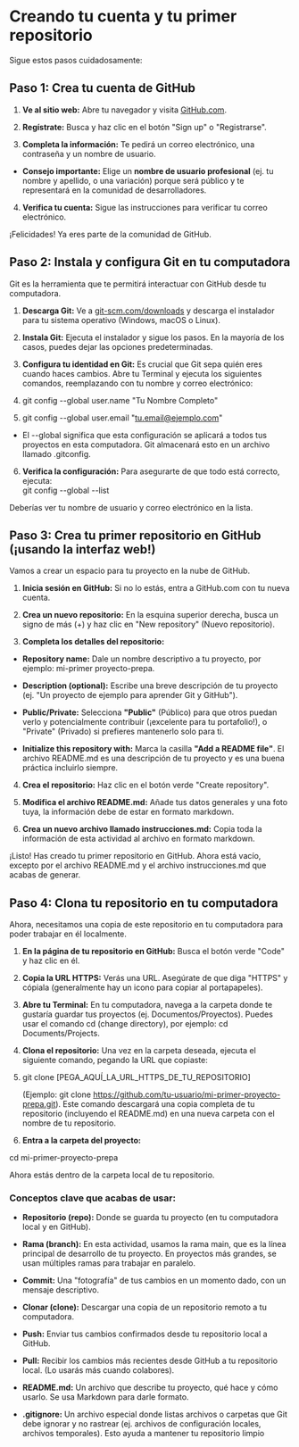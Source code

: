 # Creando tu cuenta y tu primer repositorio 

Sigue estos pasos cuidadosamente: 

## Paso 1: Crea tu cuenta de GitHub 

1. **Ve al sitio web:** Abre tu navegador y visita [GitHub.com](https://github.com/). 

2. **Regístrate:** Busca y haz clic en el botón "Sign up" o "Registrarse". 

3. **Completa la información:** Te pedirá un correo electrónico, una contraseña y un nombre de usuario.  
 - **Consejo importante:** Elige un **nombre de usuario profesional** (ej. tu nombre y apellido, o 
una variación) porque será público y te representará en la comunidad de desarrolladores. 

4. **Verifica tu cuenta:** Sigue las instrucciones para verificar tu correo electrónico. 

¡Felicidades! Ya eres parte de la comunidad de GitHub. 

## Paso 2: Instala y configura Git en tu computadora 

Git es la herramienta que te permitirá interactuar con GitHub desde tu computadora. 

1. **Descarga Git:** Ve a [git-scm.com/downloads](https://git-scm.com/downloads) y descarga el instalador para tu sistema operativo 
(Windows, macOS o Linux). 

2. **Instala Git:** Ejecuta el instalador y sigue los pasos. En la mayoría de los casos, puedes dejar las 
opciones predeterminadas. 

3. **Configura tu identidad en Git:** Es crucial que Git sepa quién eres cuando haces cambios. Abre tu 
Terminal  y ejecuta los siguientes comandos, reemplazando con tu nombre y correo electrónico:  

4. git config --global user.name "Tu Nombre Completo" 

5. git config --global user.email "tu.email@ejemplo.com" 
- El --global significa que esta configuración se aplicará a todos tus proyectos en esta 
computadora. Git almacenará esto en un archivo llamado .gitconfig. 

6. **Verifica la configuración:** Para asegurarte de que todo está correcto, ejecuta:  
 git config --global --list

Deberías ver tu nombre de usuario y correo electrónico en la lista. 

## Paso 3: Crea tu primer repositorio en GitHub (¡usando la interfaz web!) 

Vamos a crear un espacio para tu proyecto en la nube de GitHub. 

1. **Inicia sesión en GitHub:** Si no lo estás, entra a GitHub.com con tu nueva cuenta. 

2. **Crea un nuevo repositorio:** En la esquina superior derecha, busca un signo de más (+) y haz clic en 
"New repository" (Nuevo repositorio). 

3. **Completa los detalles del repositorio:**  
- **Repository name:** Dale un nombre descriptivo a tu proyecto, por ejemplo: mi-primer
proyecto-prepa. 

- **Description (optional):** Escribe una breve descripción de tu proyecto (ej. "Un proyecto de 
ejemplo para aprender Git y GitHub"). 

- **Public/Private:** Selecciona **"Public"** (Público) para que otros puedan verlo y 
potencialmente contribuir (¡excelente para tu portafolio!), o "Private" (Privado) si prefieres 
mantenerlo solo para ti. 

- **Initialize this repository with:** Marca la casilla **"Add a README file"**. El archivo 
README.md es una descripción de tu proyecto y es una buena práctica incluirlo siempre. 

4. **Crea el repositorio:** Haz clic en el botón verde "Create repository". 

5. **Modifica el archivo README.md:** Añade tus datos generales y una foto tuya, la información debe 
de estar en formato markdown. 

6. **Crea un nuevo archivo llamado instrucciones.md:** Copia toda la información de esta actividad al 
archivo en formato markdown. 

¡Listo! Has creado tu primer repositorio en GitHub. Ahora está vacío, excepto por el archivo README.md y 
el archivo instrucciones.md que acabas de generar. 

## Paso 4: Clona tu repositorio en tu computadora 

Ahora, necesitamos una copia de este repositorio en tu computadora para poder trabajar en él localmente. 

1. **En la página de tu repositorio en GitHub:** Busca el botón verde "Code" y haz clic en él. 

2. **Copia la URL HTTPS:** Verás una URL. Asegúrate de que diga "HTTPS" y cópiala (generalmente 
hay un icono para copiar al portapapeles). 

3. **Abre tu Terminal:** En tu computadora, navega a la carpeta donde te gustaría guardar tus proyectos 
(ej. Documentos/Proyectos). Puedes usar el comando cd (change directory), por ejemplo: cd 
Documents/Projects. 

4. **Clona el repositorio:** Una vez en la carpeta deseada, ejecuta el siguiente comando, pegando la URL 
que copiaste:  

5. git clone [PEGA_AQUÍ_LA_URL_HTTPS_DE_TU_REPOSITORIO]

    (Ejemplo: git clone https://github.com/tu-usuario/mi-primer-proyecto-prepa.git). Este comando 
    descargará una copia completa de tu repositorio (incluyendo el README.md) en una nueva carpeta 
    con el nombre de tu repositorio. 

6. **Entra a la carpeta del proyecto:**  

 cd mi-primer-proyecto-prepa 

Ahora estás dentro de la carpeta local de tu repositorio. 

### Conceptos clave que acabas de usar: 

- **Repositorio (repo):** Donde se guarda tu proyecto (en tu computadora local y en GitHub). 

- **Rama (branch):** En esta actividad, usamos la rama main, que es la línea principal de desarrollo de tu 
proyecto. En proyectos más grandes, se usan múltiples ramas para trabajar en paralelo. 

- **Commit:** Una "fotografía" de tus cambios en un momento dado, con un mensaje descriptivo. 

- **Clonar (clone):** Descargar una copia de un repositorio remoto a tu computadora. 

- **Push:** Enviar tus cambios confirmados desde tu repositorio local a GitHub. 

- **Pull:** Recibir los cambios más recientes desde GitHub a tu repositorio local. (Lo usarás más cuando 
colabores). 

- **README.md:** Un archivo que describe tu proyecto, qué hace y cómo usarlo. Se usa Markdown 
para darle formato. 

- **.gitignore:** Un archivo especial donde listas archivos o carpetas que Git debe ignorar y no rastrear 
(ej. archivos de configuración locales, archivos temporales). Esto ayuda a mantener tu repositorio 
limpio